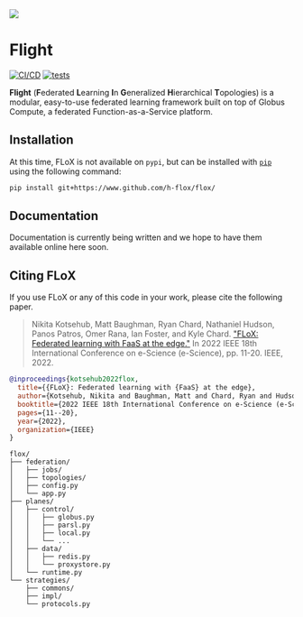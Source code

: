 <img src="docs/graphics/flight-logo.png" style="max-width: 400px;">

# Flight
[![CI/CD](https://github.com/h-flox/flox/actions/workflows/ci.yaml/badge.svg?branch=numpy-params)](https://github.com/h-flox/flox/actions/workflows/ci.yaml)
[![tests](https://github.com/h-flox/flox/actions/workflows/tests.yaml/badge.svg?branch=numpy-params)](https://github.com/h-flox/flox/actions/workflows/tests.yaml)

**Flight** (**F**ederated **L**earning **I**n **G**eneralized **H**ierarchical **T**opologies)
is a modular, easy-to-use federated learning framework built on top of Globus Compute,
a federated Function-as-a-Service platform.

## Installation

At this time, FLoX is not available on `pypi`, but can be installed with [`pip`](https://pip.pypa.io/en/stable)
using the following command:

```bash
pip install git+https://www.github.com/h-flox/flox/
```

## Documentation

Documentation is currently being written and we hope to have them available online here soon.

## Citing FLoX

If you use FLoX or any of this code in your work, please cite the following paper.
> Nikita Kotsehub, Matt Baughman, Ryan Chard, Nathaniel Hudson, Panos Patros, Omer Rana,
> Ian Foster, and Kyle Chard.
> ["FLoX: Federated learning with FaaS at the edge."](https://ieeexplore.ieee.org/document/9973578)
> In 2022 IEEE 18th International Conference on e-Science (e-Science), pp. 11-20. IEEE, 2022.

```bibtex
@inproceedings{kotsehub2022flox,
  title={{FLoX}: Federated learning with {FaaS} at the edge},
  author={Kotsehub, Nikita and Baughman, Matt and Chard, Ryan and Hudson, Nathaniel and Patros, Panos and Rana, Omer and Foster, Ian and Chard, Kyle},
  booktitle={2022 IEEE 18th International Conference on e-Science (e-Science)},
  pages={11--20},
  year={2022},
  organization={IEEE}
}
```

```
flox/
├── federation/
│   ├── jobs/
│   ├── topologies/
│   ├── config.py
│   └── app.py
├── planes/
│   ├── control/
│   │   ├── globus.py
│   │   ├── parsl.py
│   │   ├── local.py
│   │   └── ...
│   ├── data/
│   │   ├── redis.py
│   │   └── proxystore.py
│   └── runtime.py
└── strategies/
    ├── commons/
    ├── impl/
    └── protocols.py
```
